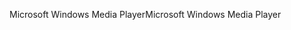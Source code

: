 <span data-ttu-id="7d962-101">Microsoft Windows Media Player</span><span class="sxs-lookup"><span data-stu-id="7d962-101">Microsoft Windows Media Player</span></span>